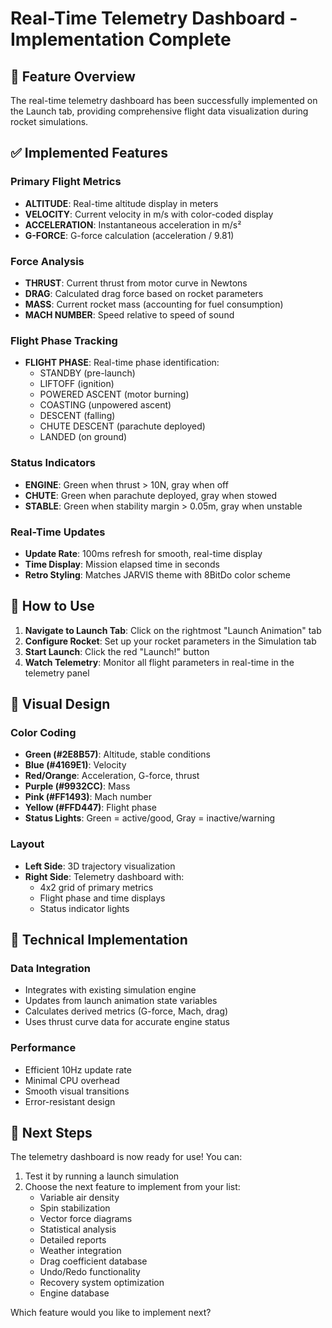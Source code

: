 # Real-Time Telemetry Dashboard - Implementation Complete

## 🚀 Feature Overview
The real-time telemetry dashboard has been successfully implemented on the Launch tab, providing comprehensive flight data visualization during rocket simulations.

## ✅ Implemented Features

### Primary Flight Metrics
- **ALTITUDE**: Real-time altitude display in meters
- **VELOCITY**: Current velocity in m/s with color-coded display
- **ACCELERATION**: Instantaneous acceleration in m/s²
- **G-FORCE**: G-force calculation (acceleration / 9.81)

### Force Analysis
- **THRUST**: Current thrust from motor curve in Newtons
- **DRAG**: Calculated drag force based on rocket parameters
- **MASS**: Current rocket mass (accounting for fuel consumption)
- **MACH NUMBER**: Speed relative to speed of sound

### Flight Phase Tracking
- **FLIGHT PHASE**: Real-time phase identification:
  - STANDBY (pre-launch)
  - LIFTOFF (ignition)
  - POWERED ASCENT (motor burning)
  - COASTING (unpowered ascent)
  - DESCENT (falling)
  - CHUTE DESCENT (parachute deployed)
  - LANDED (on ground)

### Status Indicators
- **ENGINE**: Green when thrust > 10N, gray when off
- **CHUTE**: Green when parachute deployed, gray when stowed
- **STABLE**: Green when stability margin > 0.05m, gray when unstable

### Real-Time Updates
- **Update Rate**: 100ms refresh for smooth, real-time display
- **Time Display**: Mission elapsed time in seconds
- **Retro Styling**: Matches JARVIS theme with 8BitDo color scheme

## 🎯 How to Use

1. **Navigate to Launch Tab**: Click on the rightmost "Launch Animation" tab
2. **Configure Rocket**: Set up your rocket parameters in the Simulation tab
3. **Start Launch**: Click the red "Launch!" button
4. **Watch Telemetry**: Monitor all flight parameters in real-time in the telemetry panel

## 🎨 Visual Design

### Color Coding
- **Green (#2E8B57)**: Altitude, stable conditions
- **Blue (#4169E1)**: Velocity
- **Red/Orange**: Acceleration, G-force, thrust
- **Purple (#9932CC)**: Mass
- **Pink (#FF1493)**: Mach number
- **Yellow (#FFD447)**: Flight phase
- **Status Lights**: Green = active/good, Gray = inactive/warning

### Layout
- **Left Side**: 3D trajectory visualization
- **Right Side**: Telemetry dashboard with:
  - 4x2 grid of primary metrics
  - Flight phase and time displays
  - Status indicator lights

## 🔧 Technical Implementation

### Data Integration
- Integrates with existing simulation engine
- Updates from launch animation state variables
- Calculates derived metrics (G-force, Mach, drag)
- Uses thrust curve data for accurate engine status

### Performance
- Efficient 10Hz update rate
- Minimal CPU overhead
- Smooth visual transitions
- Error-resistant design

## 🚀 Next Steps

The telemetry dashboard is now ready for use! You can:
1. Test it by running a launch simulation
2. Choose the next feature to implement from your list:
   - Variable air density
   - Spin stabilization  
   - Vector force diagrams
   - Statistical analysis
   - Detailed reports
   - Weather integration
   - Drag coefficient database
   - Undo/Redo functionality
   - Recovery system optimization
   - Engine database

Which feature would you like to implement next?
